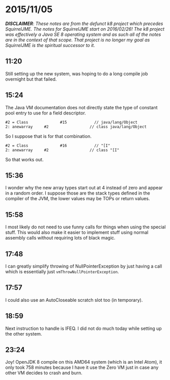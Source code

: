 # 2015/11/05

***DISCLAIMER***: _These notes are from the defunct k8 project which_
_precedes SquirrelJME. The notes for SquirrelJME start on 2016/02/26!_
_The k8 project was effectively a Java SE 8 operating system and as such_
_all of the notes are in the context of that scope. That project is no_
_longer my goal as SquirrelJME is the spiritual successor to it._

## 11:20

Still setting up the new system, was hoping to do a long compile job
overnight but that failed.

## 15:24

The Java VM documentation does not directly state the type of constant pool
entry to use for a field descriptor.

	#2 = Class              #15            // java/lang/Object
	2: anewarray     #2                  // class java/lang/Object

So I suppose that is for that combination.

	#2 = Class              #16            // "[I"	
	2: anewarray     #2                  // class "[I"

So that works out.

## 15:36

I wonder why the new array types start out at 4 instead of zero and appear in
a random order. I suppose those are the stack types defined in the compiler
of the JVM, the lower values may be TOPs or return values.

## 15:58

I most likely do not need to use funny calls for things when using the special
stuff. This would also make it easier to implement stuff using normal assembly
calls without requiring lots of black magic.

## 17:48

I can greatly simplify throwing of NullPointerException by just having a call
which is essentially just `vmThrowNullPointerException`.

## 17:57

I could also use an AutoCloseable scratch slot too (in temporary).

## 18:59

Next instruction to handle is IFEQ. I did not do much today while setting up
the other system.

## 23:24

Joy! OpenJDK 8 compile on this AMD64 system (which is an Intel Atom), it only
took 758 minutes because I have it use the Zero VM just in case any other
VM decides to crash and burn.

